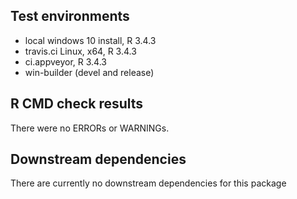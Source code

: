 ## Test environments
* local windows 10 install, R 3.4.3
* travis.ci Linux, x64, R 3.4.3
* ci.appveyor, R 3.4.3
* win-builder (devel and release)

## R CMD check results
There were no ERRORs or WARNINGs.

## Downstream dependencies
There are currently no downstream dependencies for this package
